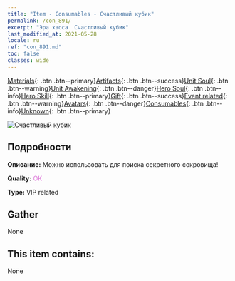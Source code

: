 ```yaml
---
title: "Item - Consumables - Счастливый кубик"
permalink: /con_891/
excerpt: "Эра хаоса  Счастливый кубик"
last_modified_at: 2021-05-28
locale: ru
ref: "con_891.md"
toc: false
classes: wide
---
```

 [Materials](/ItemsRU/){: .btn .btn--primary}[Artifacts](/ItemsRU/Artifacts/){: .btn .btn--success}[Unit Soul](/ItemsRU/UnitSoul/){: .btn .btn--warning}[Unit Awakening](/ItemsRU/UnitAwakening/){: .btn .btn--danger}[Hero Soul](/ItemsRU/HeroSoul/){: .btn .btn--info}[Hero Skill](/ItemsRU/HeroSkill/){: .btn .btn--primary}[Gift](/ItemsRU/Gift/){: .btn .btn--success}[Event related](/ItemsRU/Events/){: .btn .btn--warning}[Avatars](/ItemsRU/Avatars/){: .btn .btn--danger}[Consumables](/ItemsRU/Consumables/){: .btn .btn--info}[Unknown](/ItemsRU/Unknown/){: .btn .btn--primary}

 ![Счастливый кубик](/images/t/i_39985.png)

## Подробности
 **Описание:** Можно использовать для поиска секретного сокровища!

 **Quality:** <span style="color: #DA70D6">OK</span>

 **Type:** VIP related

## Gather

  None

## This item contains:

  None

